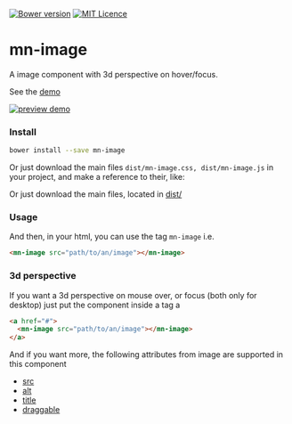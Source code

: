 [![Bower version](https://badge.fury.io/bo/mn-image.svg)](https://badge.fury.io/bo/mn-image)
[![MIT Licence](https://badges.frapsoft.com/os/mit/mit.svg?v=103)](https://opensource.org/licenses/mit-license.php)   


# mn-image

A image component with 3d perspective on hover/focus.

See the [demo](https://minimalist-components.github.io/mn-image/)

[![preview demo](https://raw.githubusercontent.com/minimalist-components/mn-image/master/sources/imgs/preview.gif)](https://minimalist-components.github.io/mn-image/)

### Install

```sh
bower install --save mn-image
```

Or just download the main files ```dist/mn-image.css, dist/mn-image.js``` in your project, and make a reference to their, like:

Or just download the main files, located in [dist/](https://github.com/minimalist-components/mn-image/tree/master/dist)

### Usage

And then, in your html, you can use the tag ```mn-image``` i.e.

```html
<mn-image src="path/to/an/image"></mn-image>
```

### 3d perspective

If you want a 3d perspective on mouse over, or focus (both only for desktop) just put the component inside a tag a

```html
<a href="#">
  <mn-image src="path/to/an/image"></mn-image>
</a>
```

And if you want more, the following attributes from image are supported in this component

- [src](http://www.w3schools.com/tags/att_img_src.asp)
- [alt](http://www.w3schools.com/tags/att_img_alt.asp)
- [title](http://www.w3schools.com/tags/att_global_title.asp)
- [draggable](http://www.w3schools.com/tags/att_global_draggable.asp)
